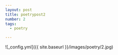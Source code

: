 ```yaml
---
layout: post
title: poetrypost2
number: 2
tags:
  - poetry

---
```




![_config.yml]({{ site.baseurl }}/images/poetry/2.jpg)

